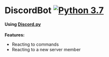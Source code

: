 # DiscordBot [![Python 3.7](https://img.shields.io/badge/Python-3.5+-blue.svg)](http://www.python.org/download/)
<h4>Using <a href=https://pypi.org/project/discord.py/>Discord.py</a></h4>

<strong>Features:</strong>
<ul>
<li>Reacting to commands
<li>Reacting to a new server member
</ul>